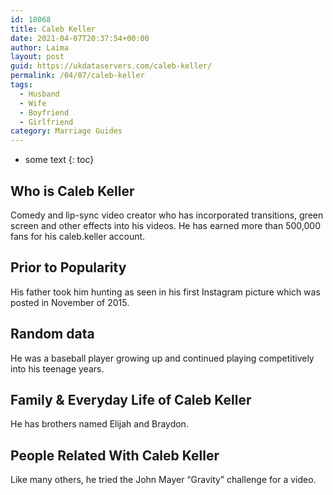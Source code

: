 ```yaml
---
id: 18068
title: Caleb Keller
date: 2021-04-07T20:37:54+00:00
author: Laima
layout: post
guid: https://ukdataservers.com/caleb-keller/
permalink: /04/07/caleb-keller
tags:
  - Husband
  - Wife
  - Boyfriend
  - Girlfriend
category: Marriage Guides
---
```


* some text
{: toc}


## Who is Caleb Keller
                  
                  
                  
Comedy and lip-sync video creator who has incorporated transitions, green screen and other effects into his videos. He has earned more than 500,000 fans for his caleb.keller account.
                  
              
            
              
            
                
                
                
## Prior to Popularity
                  
                  
                  
His father took him hunting as seen in his first Instagram picture which was posted in November of 2015.
                  
              
            
              
            
                
                
                
## Random data
                  
                  
                  
He was a baseball player growing up and continued playing competitively into his teenage years.
                  
              
            
              
            
                
                
                
## Family & Everyday Life of Caleb Keller
                  
                  
                  
He has brothers named Elijah and Braydon.
                  
              
            
              
            
                
                
                
## People Related With Caleb Keller
                  
                  
                  
Like many others, he tried the John Mayer &#8220;Gravity&#8221; challenge for a video.
                  
              
            
              
            
                
              
            
              
              
            
            
              
            
          
          
          